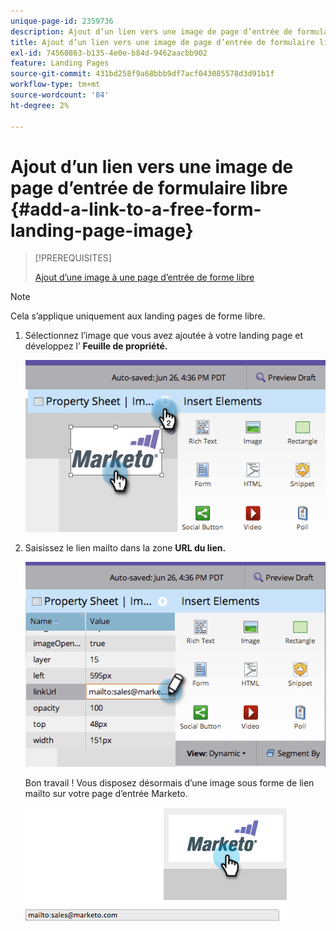 ```yaml
---
unique-page-id: 2359736
description: Ajout d’un lien vers une image de page d’entrée de formulaire libre - Documents Marketo - Documentation du produit
title: Ajout d’un lien vers une image de page d’entrée de formulaire libre
exl-id: 74560863-b135-4e0e-b84d-9462aacbb902
feature: Landing Pages
source-git-commit: 431bd258f9a68bbb9df7acf043085578d3d91b1f
workflow-type: tm+mt
source-wordcount: '84'
ht-degree: 2%

---
```


# Ajout d’un lien vers une image de page d’entrée de formulaire libre {#add-a-link-to-a-free-form-landing-page-image}

>[!PREREQUISITES]
>
>[Ajout d’une image à une page d’entrée de forme libre](/help/marketo/product-docs/demand-generation/landing-pages/free-form-landing-pages/add-an-image-to-a-free-form-landing-page.md)

>[!NOTE]
>
>Cela s’applique uniquement aux landing pages de forme libre.

1. Sélectionnez l’image que vous avez ajoutée à votre landing page et développez l’ **Feuille de propriété.**

   ![](assets/image2014-9-18-15-3a29-3a0.png)

1. Saisissez le lien mailto dans la zone **URL du lien.**

   ![](assets/image2014-9-18-15-3a29-3a21.png)

   Bon travail ! Vous disposez désormais d’une image sous forme de lien mailto sur votre page d’entrée Marketo.

   ![](assets/image2014-9-18-15-3a29-3a38.png)
